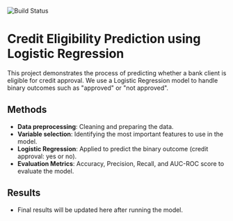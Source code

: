 

![Build Status](https://github.com/afbeltranr/ml-credit-eligibility/workflows/Python%20application/badge.svg)


# Credit Eligibility Prediction using Logistic Regression

This project demonstrates the process of predicting whether a bank client is eligible for credit approval. We use a Logistic Regression model to handle binary outcomes such as "approved" or "not approved".

## Methods
- **Data preprocessing**: Cleaning and preparing the data.
- **Variable selection**: Identifying the most important features to use in the model.
- **Logistic Regression**: Applied to predict the binary outcome (credit approval: yes or no).
- **Evaluation Metrics**: Accuracy, Precision, Recall, and AUC-ROC score to evaluate the model.

## Results
- Final results will be updated here after running the model.
